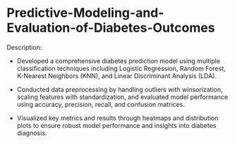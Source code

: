 # Predictive-Modeling-and-Evaluation-of-Diabetes-Outcomes
Description:

- Developed a comprehensive diabetes prediction model using multiple classification techniques including Logistic Regression, Random Forest, K-Nearest Neighbors (KNN), and Linear Discriminant Analysis (LDA).

- Conducted data preprocessing by handling outliers with winsorization, scaling features with standardization, and evaluated model performance using accuracy, precision, recall, and confusion matrices.

- Visualized key metrics and results through heatmaps and distribution plots to ensure robust model performance and insights into diabetes diagnosis.
